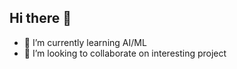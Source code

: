 ## Hi there 👋

- 🌱 I’m currently learning AI/ML
- 👯 I’m looking to collaborate on interesting project
